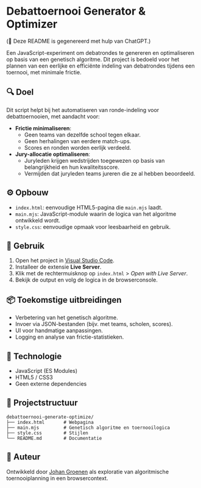 # Debattoernooi Generator & Optimizer

(📄 Deze README is gegenereerd met hulp van ChatGPT.)

Een JavaScript-experiment om debatrondes te genereren en optimaliseren op basis van een genetisch algoritme. Dit project is bedoeld voor het plannen van een eerlijke en efficiënte indeling van debatrondes tijdens een toernooi, met minimale frictie.

## 🔍 Doel

Dit script helpt bij het automatiseren van ronde-indeling voor debattoernooien, met aandacht voor:

- **Frictie minimaliseren**: 
  - Geen teams van dezelfde school tegen elkaar.
  - Geen herhalingen van eerdere match-ups.
  - Scores en ronden worden eerlijk verdeeld.
- **Jury-allocatie optimaliseren**:
  - Juryleden krijgen wedstrijden toegewezen op basis van belangrijkheid en hun kwaliteitsscore.
  - Vermijden dat juryleden teams jureren die ze al hebben beoordeeld.

## ⚙️ Opbouw

- `index.html`: eenvoudige HTML5-pagina die `main.mjs` laadt.
- `main.mjs`: JavaScript-module waarin de logica van het algoritme ontwikkeld wordt.
- `style.css`: eenvoudige opmaak voor leesbaarheid en gebruik.

## 🚀 Gebruik

1. Open het project in [Visual Studio Code](https://code.visualstudio.com/).
2. Installeer de extensie **Live Server**.
3. Klik met de rechtermuisknop op `index.html` > _Open with Live Server_.
4. Bekijk de output en volg de logica in de browserconsole.

## 📦 Toekomstige uitbreidingen

- Verbetering van het genetisch algoritme.
- Invoer via JSON-bestanden (bijv. met teams, scholen, scores).
- UI voor handmatige aanpassingen.
- Logging en analyse van frictie-statistieken.

## 🧠 Technologie

- JavaScript (ES Modules)
- HTML5 / CSS3
- Geen externe dependencies

## 📁 Projectstructuur

```
debattoernooi-generate-optimize/
├── index.html       # Webpagina
├── main.mjs         # Genetisch algoritme en toernooilogica
├── style.css        # Stijlen
└── README.md        # Documentatie
```

## 👤 Auteur

Ontwikkeld door [Johan Groenen](https://github.com/jgroenen) als exploratie van algoritmische toernooiplanning in een browsercontext.